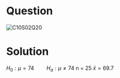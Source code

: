 # Question

![C10S02Q20](https://github.com/user-attachments/assets/ad433edd-bfd1-42c0-bb9d-19ece2819e96)

# Solution
$H_0:\mu = 74 \quad \quad H_a: \mu \neq 74$ 
n = 25 $\bar{x} = 69.7$ 
